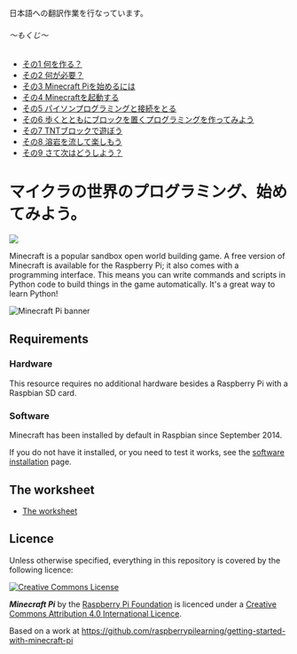 日本語への翻訳作業を行なっています。

###### ～もくじ～
- [その1 何を作る？](ja/step_1.md)
- [その2 何が必要？](ja/step_2.md)
- [その3 Minecraft Piを始めるには](ja/step_3.md)
- [その4 Minecraftを起動する](ja/step_4.md)
- [その5 パイソンプログラミングと接続をとる](ja/step_5.md)
- [その6 歩くとともにブロックを置くプログラミングを作ってみよう](ja/step_6.md)
- [その7 TNTブロックで遊ぼう](ja/step_7.md)
- [その8 溶岩を流して楽しもう](ja/step_8.md)
- [その9 さて次はどうしよう？](ja/step_9.md)



# マイクラの世界のプログラミング、始めてみよう。

![](cover.png)

Minecraft is a popular sandbox open world building game. A free version of Minecraft is available for the Raspberry Pi; it also comes with a programming interface. This means you can write commands and scripts in Python code to build things in the game automatically. It's a great way to learn Python!

![Minecraft Pi banner](images/minecraft-pi-banner.png)

## Requirements

### Hardware

This resource requires no additional hardware besides a Raspberry Pi with a Raspbian SD card.

### Software

Minecraft has been installed by default in Raspbian since September 2014.

If you do not have it installed, or you need to test it works, see the [software installation](software.md) page.

## The worksheet

- [The worksheet](worksheet.md)

## Licence

Unless otherwise specified, everything in this repository is covered by the following licence:

[![Creative Commons License](http://i.creativecommons.org/l/by-sa/4.0/88x31.png)](http://creativecommons.org/licenses/by-sa/4.0/)

***Minecraft Pi*** by the [Raspberry Pi Foundation](http://www.raspberrypi.org) is licenced under a [Creative Commons Attribution 4.0 International Licence](http://creativecommons.org/licenses/by-sa/4.0/).

Based on a work at https://github.com/raspberrypilearning/getting-started-with-minecraft-pi
